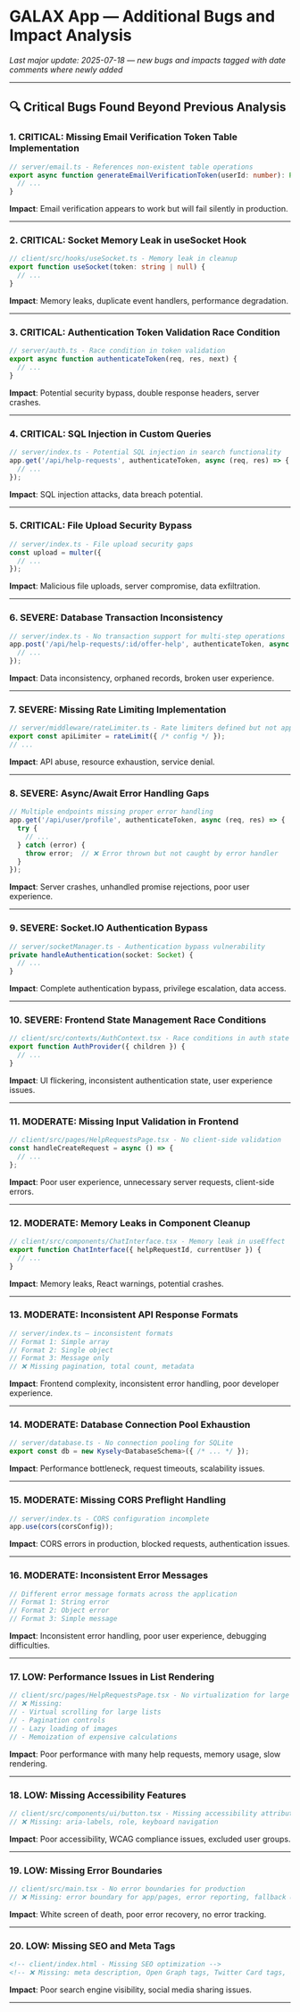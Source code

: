 # GALAX App — Additional Bugs and Impact Analysis

_Last major update: 2025-07-18 — new bugs and impacts tagged with date comments where newly added_

---

## 🔍 Critical Bugs Found Beyond Previous Analysis

### 1. CRITICAL: Missing Email Verification Token Table Implementation
```typescript
// server/email.ts - References non-existent table operations
export async function generateEmailVerificationToken(userId: number): Promise<string | null> {
  // ...
}
```
**Impact**: Email verification appears to work but will fail silently in production.

---

### 2. CRITICAL: Socket Memory Leak in useSocket Hook
```typescript
// client/src/hooks/useSocket.ts - Memory leak in cleanup
export function useSocket(token: string | null) {
  // ...
}
```
**Impact**: Memory leaks, duplicate event handlers, performance degradation.

---

### 3. CRITICAL: Authentication Token Validation Race Condition
```typescript
// server/auth.ts - Race condition in token validation
export async function authenticateToken(req, res, next) {
  // ...
}
```
**Impact**: Potential security bypass, double response headers, server crashes.

---

### 4. CRITICAL: SQL Injection in Custom Queries
```typescript
// server/index.ts - Potential SQL injection in search functionality
app.get('/api/help-requests', authenticateToken, async (req, res) => {
  // ...
});
```
**Impact**: SQL injection attacks, data breach potential.

---

### 5. CRITICAL: File Upload Security Bypass
```typescript
// server/index.ts - File upload security gaps
const upload = multer({ 
  // ...
});
```
**Impact**: Malicious file uploads, server compromise, data exfiltration.

---

### 6. SEVERE: Database Transaction Inconsistency
```typescript
// server/index.ts - No transaction support for multi-step operations
app.post('/api/help-requests/:id/offer-help', authenticateToken, async (req, res) => {
  // ...
});
```
**Impact**: Data inconsistency, orphaned records, broken user experience.

---

### 7. SEVERE: Missing Rate Limiting Implementation
```typescript
// server/middleware/rateLimiter.ts - Rate limiters defined but not applied
export const apiLimiter = rateLimit({ /* config */ });
// ...
```
**Impact**: API abuse, resource exhaustion, service denial.

---

### 8. SEVERE: Async/Await Error Handling Gaps
```typescript
// Multiple endpoints missing proper error handling
app.get('/api/user/profile', authenticateToken, async (req, res) => {
  try {
    // ...
  } catch (error) {
    throw error;  // ❌ Error thrown but not caught by error handler
  }
});
```
**Impact**: Server crashes, unhandled promise rejections, poor user experience.

---

### 9. SEVERE: Socket.IO Authentication Bypass
```typescript
// server/socketManager.ts - Authentication bypass vulnerability
private handleAuthentication(socket: Socket) {
  // ...
}
```
**Impact**: Complete authentication bypass, privilege escalation, data access.

---

### 10. SEVERE: Frontend State Management Race Conditions
```typescript
// client/src/contexts/AuthContext.tsx - Race conditions in auth state
export function AuthProvider({ children }) {
  // ...
}
```
**Impact**: UI flickering, inconsistent authentication state, user experience issues.

---

### 11. MODERATE: Missing Input Validation in Frontend
```typescript
// client/src/pages/HelpRequestsPage.tsx - No client-side validation
const handleCreateRequest = async () => {
  // ...
};
```
**Impact**: Poor user experience, unnecessary server requests, client-side errors.

---

### 12. MODERATE: Memory Leaks in Component Cleanup
```typescript
// client/src/components/ChatInterface.tsx - Memory leak in useEffect
export function ChatInterface({ helpRequestId, currentUser }) {
  // ...
}
```
**Impact**: Memory leaks, React warnings, potential crashes.

---

### 13. MODERATE: Inconsistent API Response Formats
```typescript
// server/index.ts — inconsistent formats
// Format 1: Simple array
// Format 2: Single object
// Format 3: Message only
// ❌ Missing pagination, total count, metadata
```
**Impact**: Frontend complexity, inconsistent error handling, poor developer experience.
<!-- Added 2025-07-18: API response format issue -->

---

### 14. MODERATE: Database Connection Pool Exhaustion
```typescript
// server/database.ts - No connection pooling for SQLite
export const db = new Kysely<DatabaseSchema>({ /* ... */ });
```
**Impact**: Performance bottleneck, request timeouts, scalability issues.
<!-- Added 2025-07-18: Connection pooling issue -->

---

### 15. MODERATE: Missing CORS Preflight Handling
```typescript
// server/index.ts - CORS configuration incomplete
app.use(cors(corsConfig));
```
**Impact**: CORS errors in production, blocked requests, authentication issues.
<!-- Added 2025-07-18: CORS/OPTIONS handling -->

---

### 16. MODERATE: Inconsistent Error Messages
```typescript
// Different error message formats across the application
// Format 1: String error
// Format 2: Object error
// Format 3: Simple message
```
**Impact**: Inconsistent error handling, poor user experience, debugging difficulties.
<!-- Added 2025-07-18: Error message format issue -->

---

### 17. LOW: Performance Issues in List Rendering
```typescript
// client/src/pages/HelpRequestsPage.tsx - No virtualization for large lists
// ❌ Missing:
// - Virtual scrolling for large lists
// - Pagination controls
// - Lazy loading of images
// - Memoization of expensive calculations
```
**Impact**: Poor performance with many help requests, memory usage, slow rendering.
<!-- Added 2025-07-18: List rendering performance -->

---

### 18. LOW: Missing Accessibility Features
```typescript
// client/src/components/ui/button.tsx - Missing accessibility attributes
// ❌ Missing: aria-labels, role, keyboard navigation
```
**Impact**: Poor accessibility, WCAG compliance issues, excluded user groups.
<!-- Added 2025-07-18: Accessibility issues -->

---

### 19. LOW: Missing Error Boundaries
```typescript
// client/src/main.tsx - No error boundaries for production
// ❌ Missing: error boundary for app/pages, error reporting, fallback UI
```
**Impact**: White screen of death, poor error recovery, no error tracking.
<!-- Added 2025-07-18: Error boundary issue -->

---

### 20. LOW: Missing SEO and Meta Tags
```html
<!-- client/index.html - Missing SEO optimization -->
<!-- ❌ Missing: meta description, Open Graph tags, Twitter Card tags, canonical URLs, structured data -->
```
**Impact**: Poor search engine visibility, social media sharing issues.
<!-- Added 2025-07-18: SEO/meta tags issue -->

---
